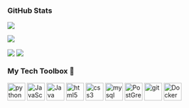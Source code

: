 ### GitHub Stats

[//]: # (<img align="center" src="http://github-readme-streak-stats.herokuapp.com?user=VeroniqueDM&theme=transparent&background=000000" alt="Stats" />)
<a><img align="center" src="https://github-readme-stats.vercel.app/api?username=VeroniqueDM&show_icons=true&include_all_commits=true&hide_border=true&theme=transparent&layout=compact"></a> 

<a> <img align="center" src="http://github-readme-streak-stats.herokuapp.com?user=VeroniqueDM&theme=transparent&rank_icon=github&layout=compact"></a> 


<a><img align="center" src="https://github-readme-stats.vercel.app/api/top-langs/?username=VeroniqueDM&show_icons=true&layout=compact&hide_border=true&exclude_repo=Python-SoftUni&theme=transparent"></a> 
<a><img align="center"  src="https://github-readme-stats.vercel.app/api/top-langs/?username=VeroniqueDM&layout=compact&hide_border=true"></a> 

### My Tech Toolbox 🧰

<p align="left">
<img src="https://cdn3.iconfinder.com/data/icons/logos-and-brands-adobe/512/267_Python-512.png" alt="python" width="40" height="40"/> 
<img src="https://upload.wikimedia.org/wikipedia/commons/thumb/6/6a/JavaScript-logo.png/600px-JavaScript-logo.png?20120221235433" alt="JavaScript" width="40" height="40"/>
<img src="https://upload.wikimedia.org/wikipedia/en/3/30/Java_programming_language_logo.svg" alt="Java" width="40" height="40"/>
<img src="https://upload.wikimedia.org/wikipedia/commons/thumb/6/61/HTML5_logo_and_wordmark.svg/512px-HTML5_logo_and_wordmark.svg.png" alt="html5" height="40"/> 
<img src="https://upload.wikimedia.org/wikipedia/commons/thumb/d/d5/CSS3_logo_and_wordmark.svg/1200px-CSS3_logo_and_wordmark.svg.png" alt="css3" height="40"/> 
<img src="https://i.pinimg.com/originals/50/f1/58/50f1582a95bdac10f1c3fa295c8b947b.png" alt="mysql" width="40" height="40"/>
<img src="https://upload.wikimedia.org/wikipedia/commons/2/29/Postgresql_elephant.svg" alt="PostGreSQL" width="40" height="40"/>
<img src="https://www.vectorlogo.zone/logos/git-scm/git-scm-icon.svg" alt="git" width="40" height="40"/> 
<img src="https://cdn3.iconfinder.com/data/icons/logos-and-brands-adobe/512/97_Docker-512.png" alt="Docker" width="40" height="40"/>
</p

[//]: # ([![VeroniqueDM's GitHub stats]&#40;https://github-readme-stats.vercel.app/api?username=VeroniqueDM&#41;]&#40;https://github.com/VeroniqueDM/github-readme-stats&#41;)